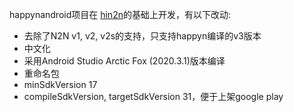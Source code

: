 happynandroid项目在 [hin2n](https://github.com/switch-iot/hin2n)的基础上开发，有以下改动:

* 去除了N2N v1, v2, v2s的支持，只支持happyn编译的v3版本
* 中文化
* 采用Android Studio Arctic Fox (2020.3.1)版本编译
* 重命名包
* minSdkVersion 17
* compileSdkVersion, targetSdkVersion 31，便于上架google play
